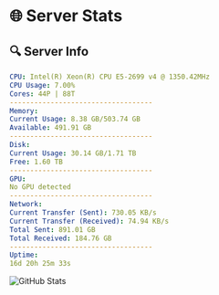 # 🌐 Server Stats
## 🔍 Server Info
```yaml
CPU: Intel(R) Xeon(R) CPU E5-2699 v4 @ 1350.42MHz
CPU Usage: 7.00%
Cores: 44P | 88T
-----------------------------------
Memory:
Current Usage: 8.38 GB/503.74 GB
Available: 491.91 GB
-----------------------------------
Disk:
Current Usage: 30.14 GB/1.71 TB
Free: 1.60 TB
-----------------------------------
GPU:
No GPU detected
-----------------------------------
Network:
Current Transfer (Sent): 730.05 KB/s
Current Transfer (Received): 74.94 KB/s
Total Sent: 891.01 GB
Total Received: 184.76 GB
-----------------------------------
Uptime:
16d 20h 25m 33s
```
![GitHub Stats](https://img.shields.io/badge/Updated-2025-05-06_13:34:21-blue)
